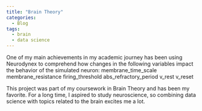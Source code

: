 ```yaml
---
title: "Brain Theory"
categories:
  - Blog
tags:
  - brain
  - data science 
---
```


One of my main achievements in my academic journey has been using Neurodynex to comprehend how changes in the following variables impact the behavior of the simulated neuron:
membrane_time_scale
membrane_resistance
firing_threshold
abs_refractory_period
v_rest
v_reset

This project was part of my coursework in Brain Theory and has been my favorite. For a long time, I aspired to study neuroscience, so combining data science with topics related to the brain excites me a lot.
  

